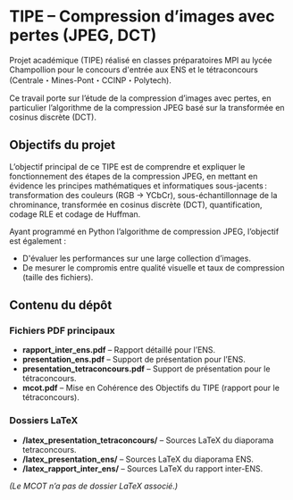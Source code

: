 # TIPE – Compression d’images avec pertes (JPEG, DCT)

Projet académique (TIPE) réalisé en classes préparatoires MPI au lycée Champollion pour le concours d'entrée aux ENS et le tétraconcours (Centrale・Mines-Pont・CCINP・Polytech).

Ce travail porte sur l’étude de la compression d’images avec pertes, en particulier l’algorithme de la compression JPEG basé sur la transformée en cosinus discrète (DCT).  

## Objectifs du projet

L’objectif principal de ce TIPE est de comprendre et expliquer le fonctionnement des étapes de la compression JPEG, en mettant en évidence les principes mathématiques et informatiques sous-jacents : transformation des couleurs (RGB → YCbCr), sous-échantillonnage de la chrominance, transformée en cosinus discrète (DCT), quantification, codage RLE et codage de Huffman.

Ayant programmé en Python l’algorithme de compression JPEG, l’objectif est également :
- D'évaluer les performances sur une large collection d’images.
- De mesurer le compromis entre qualité visuelle et taux de compression (taille des fichiers).

## Contenu du dépôt
### Fichiers PDF principaux
- **rapport_inter_ens.pdf** – Rapport détaillé pour l’ENS.  
- **presentation_ens.pdf** – Support de présentation pour l’ENS.  
- **presentation_tetraconcours.pdf** – Support de présentation pour le tétraconcours.  
- **mcot.pdf** – Mise en Cohérence des Objectifs du TIPE (rapport pour le tétraconcours).  

### Dossiers LaTeX
- **/latex_presentation_tetraconcours/** – Sources LaTeX du diaporama tetraconcours.  
- **/latex_presentation_ens/** – Sources LaTeX du diaporama ENS.  
- **/latex_rapport_inter_ens/** – Sources LaTeX du rapport inter-ENS.  

*(Le MCOT n’a pas de dossier LaTeX associé.)*
